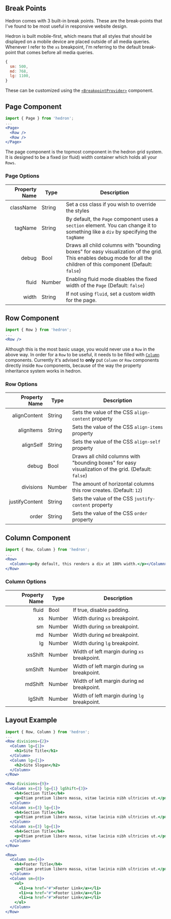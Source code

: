 ## Break Points

Hedron comes with 3 built-in break points. These are the break-points that I've found to be most useful in responsive website design.

Hedron is built mobile-first, which means that all styles that should be displayed on a mobile device are placed outside of all media queries. Whenever I refer to the `xs` breakpoint, I'm referring to the default break-point that comes before all media queries.

``` js
{
  sm: 500,
  md: 768,
  lg: 1100,
}
```

These can be customized using the [`<BreakpointProvider>`](https://github.com/JSBros/hedron/wiki/BreakPoints) component.

## Page Component

``` jsx
import { Page } from 'hedron';
...
<Page>
  <Row />
  <Row />
</Page>
```

The page component is the topmost component in the hedron grid system. It is designed to be a fixed (or fluid) width container which holds all your `Rows`.

### Page Options

| Property Name  |      Type     |  Description  |
| -------------: | ------------- | ------------- |
|      className |     String    | Set a css class if you wish to override the styles |
|        tagName |     String    | By default, the `Page` component uses a `section` element. You can change it to something like a `div` by specifying the `tagName` |
|          debug |      Bool     | Draws all child columns with "bounding boxes" for easy visualization of the grid. This enables debug mode for all the children of this component (Default: `false`) |
|          fluid |     Number    | Enabling fluid mode disables the fixed width of the `Page` (Default: `false`) |
|          width |     String    | If not using `fluid`, set a custom width for the page. |


## Row Component 

``` jsx
import { Row } from 'hedron';
...
<Row />
```

Although this is the most basic usage, you would never use a `Row` in the above way. In order for a `Row` to be useful, it needs to be filled with [`Column`](#column-component) components. Currently it's advised to __only__ put `Column` or `Row` components directly inside `Row` components, because of the way the property inheritance system works in hedron.

### Row Options

| Property Name  |      Type     |  Description  |
| -------------: | ------------- | ------------- |
|   alignContent |     String    | Sets the value of the CSS `align-content` property |
|     alignItems |     String    | Sets the value of the CSS `align-items` property |
|      alignSelf |     String    | Sets the value of the CSS `align-self` property |
|          debug |      Bool     | Draws all child columns with "bounding boxes" for easy visualization of the grid. (Default: `false`) |
|      divisions |     Number    | The amount of horizontal columns this row creates. (Default: `12`) |
| justifyContent |     String    | Sets the value of the CSS `justify-content` property |
|          order |     String    | Sets the value of the CSS `order` property |


## Column Component

``` jsx
import { Row, Column } from 'hedron';
...
<Row>
  <Column><p>By default, this renders a div at 100% width.</p></Column>
</Row>
```

### Column Options

| Property Name  |      Type     |  Description  |
| -------------: | ------------- | ------------- |
|          fluid |      Bool     | If true, disable padding. |
|             xs |     Number    | Width during `xs` breakpoint. |
|             sm |     Number    | Width during `sm` breakpoint. |
|             md |     Number    | Width during `md` breakpoint. |
|             lg |     Number    | Width during `lg` breakpoint. |
|        xsShift |     Number    | Width of left margin during `xs` breakpoint. |
|        smShift |     Number    | Width of left margin during `sm` breakpoint. |
|        mdShift |     Number    | Width of left margin during `md` breakpoint. |
|        lgShift |     Number    | Width of left margin during `lg` breakpoint. |


## Layout Example

``` jsx
import { Row, Column } from 'hedron';
...
<Row divisions={2}>
  <Column lg={1}>
    <h1>Site Title</h1>
  </Column>
  <Column lg={1}>
    <h2>Site Slogan</h2>
  </Column>
</Row>

<Row divisions={9}>
  <Column xs={3} lg={1} lgShift={3}>
    <h4>Section Title</h4>
    <p>Etiam pretium libero massa, vitae lacinia nibh ultricies ut.</p>
  </Column>
  <Column xs={3} lg={1}>
    <h4>Section Title</h4>
    <p>Etiam pretium libero massa, vitae lacinia nibh ultricies ut.</p>
  </Column>
  <Column xs={3} lg={1}>
    <h4>Section Title</h4>
    <p>Etiam pretium libero massa, vitae lacinia nibh ultricies ut.</p>
  </Column>
</Row>

<Row>
  <Column sm={4}>
    <h4>Footer Title</h4>
    <p>Etiam pretium libero massa, vitae lacinia nibh ultricies ut.</p>
  </Column>
  <Column sm={8}>
    <ul>
      <li><a href="#">Footer Link</a></li>
      <li><a href="#">Footer Link</a></li>
      <li><a href="#">Footer Link</a></li>
    </ul>
  </Column>
</Row>
```